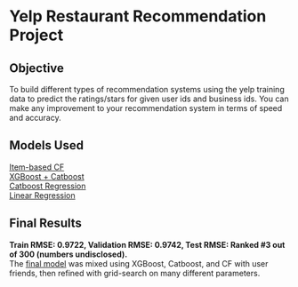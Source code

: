 # Yelp Restaurant Recommendation Project

## Objective
To build different types of recommendation systems using the yelp training data to predict the ratings/stars for given user ids and business ids. You can make any improvement to your recommendation system in terms of speed and accuracy.

## Models Used
[Item-based CF](./competition_item_based.py)  
[XGBoost + Catboost](./competition.py)  
[Catboost Regression](./competition_regression.py)  
[Linear Regression](./competition_linear.py)  

## Final Results
**Train RMSE: 0.9722, Validation RMSE: 0.9742, Test RMSE: Ranked #3 out of 300 (numbers undisclosed).**  
The [final model](./competition.py) was mixed using XGBoost, Catboost, and CF with user friends, then refined with grid-search on many different parameters.

